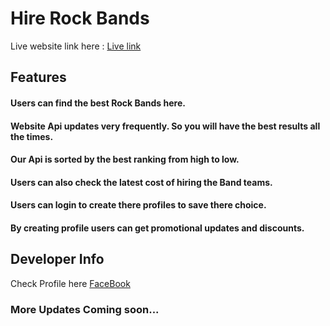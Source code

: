 # Hire Rock Bands

Live website link here : [Live link](https://github.com/facebook/create-react-app)

## Features

#### Users can find the best Rock Bands here.

#### Website Api updates very frequently. So you will have the best results all the times.

#### Our Api is sorted by the best ranking from high to low.

#### Users can also check the latest cost of hiring the Band teams.

#### Users can login to create there profiles to save there choice.

#### By creating profile users can get promotional updates and discounts.

## Developer Info

Check Profile here [FaceBook](https://www.facebook.com/anamnafiz)

### More Updates Coming soon...
